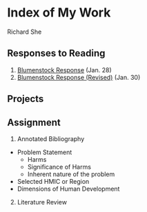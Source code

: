 # Index of My Work 

Richard She 

## Responses to Reading

1. [Blumenstock Response](https://github.com/rshe01/Workshop/blob/master/Blumenstock.md) (Jan. 28)
2. [Blumenstock Response (Revised)](https://rshe01.github.io/Workshop/) (Jan. 30)

## Projects

## Assignment 

1. Annotated Bibliography 
- Problem Statement 
  - Harms
  - Significance of Harms
  - Inherent nature of the problem 
- Selected HMIC or Region
- Dimensions of Human Development

2. Literature Review

